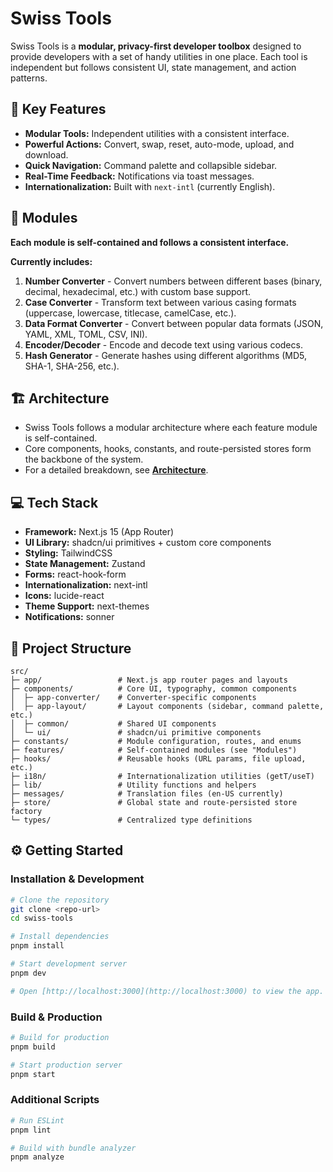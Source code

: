 # Swiss Tools

Swiss Tools is a **modular, privacy-first developer toolbox** designed to provide developers with a set of handy utilities in one place. Each tool is independent but follows consistent UI, state management, and action patterns.

## 🚀 Key Features

- **Modular Tools:** Independent utilities with a consistent interface.
- **Powerful Actions:** Convert, swap, reset, auto-mode, upload, and download.
- **Quick Navigation:** Command palette and collapsible sidebar.
- **Real-Time Feedback:** Notifications via toast messages.
- **Internationalization:** Built with `next-intl` (currently English).

## 🧩 Modules

**Each module is self-contained and follows a consistent interface.**

**Currently includes:**

1. **Number Converter** - Convert numbers between different bases (binary, decimal, hexadecimal, etc.) with custom base support.
2. **Case Converter** - Transform text between various casing formats (uppercase, lowercase, titlecase, camelCase, etc.).
3. **Data Format Converter** - Convert between popular data formats (JSON, YAML, XML, TOML, CSV, INI).
4. **Encoder/Decoder** - Encode and decode text using various codecs.
5. **Hash Generator** - Generate hashes using different algorithms (MD5, SHA-1, SHA-256, etc.).

## 🏗️ Architecture

- Swiss Tools follows a modular architecture where each feature module is self-contained.
- Core components, hooks, constants, and route-persisted stores form the backbone of the system.
- For a detailed breakdown, see [**Architecture**](ARCHITECTURE.md).

## 💻 Tech Stack

- **Framework:** Next.js 15 (App Router)
- **UI Library:** shadcn/ui primitives + custom core components
- **Styling:** TailwindCSS
- **State Management:** Zustand
- **Forms:** react-hook-form
- **Internationalization:** next-intl
- **Icons:** lucide-react
- **Theme Support:** next-themes
- **Notifications:** sonner

## 📂 Project Structure

```
src/
├─ app/                 # Next.js app router pages and layouts
├─ components/          # Core UI, typography, common components
│  ├─ app-converter/    # Converter-specific components
│  ├─ app-layout/       # Layout components (sidebar, command palette, etc.)
│  ├─ common/           # Shared UI components
│  └─ ui/               # shadcn/ui primitive components
├─ constants/           # Module configuration, routes, and enums
├─ features/            # Self-contained modules (see "Modules")
├─ hooks/               # Reusable hooks (URL params, file upload, etc.)
├─ i18n/                # Internationalization utilities (getT/useT)
├─ lib/                 # Utility functions and helpers
├─ messages/            # Translation files (en-US currently)
├─ store/               # Global state and route-persisted store factory
└─ types/               # Centralized type definitions
```

## ⚙️ Getting Started

### Installation & Development

```bash
# Clone the repository
git clone <repo-url>
cd swiss-tools

# Install dependencies
pnpm install

# Start development server
pnpm dev

# Open [http://localhost:3000](http://localhost:3000) to view the app.
```

### Build & Production

```bash
# Build for production
pnpm build

# Start production server
pnpm start
```

### Additional Scripts

```bash
# Run ESLint
pnpm lint

# Build with bundle analyzer
pnpm analyze
```
